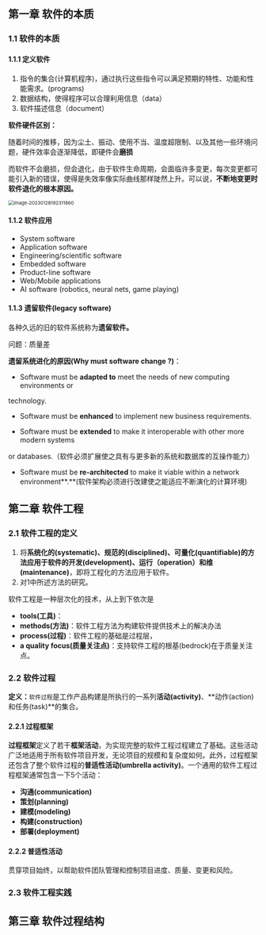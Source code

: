## 第一章 软件的本质

### 1.1 软件的本质

#### 1.1.1 定义软件

1. 指令的集合(计算机程序)，通过执行这些指令可以满足预期的特性、功能和性能需求。(programs)
2. 数据结构，使得程序可以合理利用信息（data）
3. 软件描述信息（document）

**软件硬件区别：**

随着时间的推移，因为尘土、振动、使用不当、温度超限制、以及其他一些环境问题，硬件效率会逐渐降低，即硬件会**磨损**

而软件不会磨损，但会退化，由于软件生命周期，会面临许多变更，每次变更都可能引入新的错误，使得是失效率像实际曲线那样陡然上升。可以说，**不断地变更时软件退化的根本原因。**

<img src="C:\Users\Lenovo\AppData\Roaming\Typora\typora-user-images\image-20230128192311860.png" alt="image-20230128192311860" style="zoom: 67%;" />

#### 1.1.2 软件应用

- System software
- Application software
- Engineering/scientific software
- Embedded software 
- Product-line software
- Web/Mobile applications
- AI software (robotics, neural nets, game playing)



#### 1.1.3 遗留软件(legacy software)

各种久远的旧的软件系统称为**遗留软件。**

问题：质量差

**遗留系统进化的原因(Why must software change ?)**：

- Software must be **adapted to** meet the needs of new computing environments or 

technology.	

- Software must be **enhanced** to implement new business requirements.

- Software must be **extended** to make it interoperable with other more modern systems 

or databases.（软件必须扩展使之具有与更多新的系统和数据库的互操作能力）

- Software must be **re-architected** to make it viable within a network environment**.**(软件架构必须进行改建使之能适应不断演化的计算环境)

## 第二章 软件工程



### 2.1 软件工程的定义

1. 将**系统化的(systematic)、规范的(disciplined)、可量化(quantifiable)**的方法应用于软件的**开发(development)、运行（operation）和维(maintenance)**，即将工程化的方法应用于软件。
2. 对1中所述方法的研究。

软件工程是一种层次化的技术，从上到下依次是

- **tools(工具)**：
- **methods(方法)**：软件工程方法为构建软件提供技术上的解决办法
- **process(过程)**：软件工程的基础是过程层，
- **a quality focus(质量关注点)**：支持软件工程的根基(bedrock)在于质量关注点。



### 2.2 软件过程

**定义：**``软件过程``是工作产品构建是所执行的一系列**活动(activity)**、**动作(action)和任务(task)**的集合。

#### 2.2.1 过程框架

**过程框架**定义了若干**框架活动**，为实现完整的软件工程过程建立了基础。这些活动广泛地适用于所有软件项目开发，无论项目的规模和复杂度如何。此外，过程框架还包含了整个软件过程的**普适性活动(umbrella activity)**。一个通用的软件工程过程框架通常包含一下5个活动：

- **沟通(communication)**
- **策划(planning)**
- **建模(modeling)**
- **构建(construction)**
- **部署(deployment)**

#### 2.2.2 普适性活动

贯穿项目始终，以帮助软件团队管理和控制项目进度、质量、变更和风险。



### 2.3 软件工程实践





## 第三章 软件过程结构



